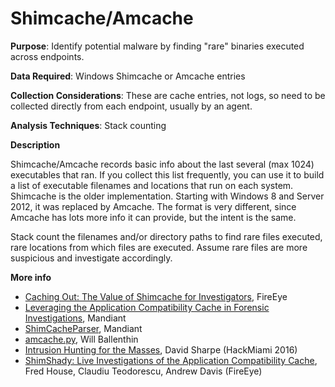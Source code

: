 # Shimcache/Amcache

**Purpose**: Identify potential malware by finding "rare" binaries executed across endpoints.

**Data Required**: Windows Shimcache or Amcache entries

**Collection Considerations**: These are cache entries, not logs, so need to be collected directly from each endpoint, usually by an agent.

**Analysis Techniques**: Stack counting

**Description**

Shimcache/Amcache records basic info about the last several (max 1024) executables that ran.  If you collect this list frequently, you can use it to build a list of executable filenames and locations that run on each system.  Shimcache is the older implementation.  Starting with Windows 8 and Server 2012, it was replaced by Amcache.  The format is very different, since Amcache has lots more info it can provide, but the intent is the same.

Stack count the filenames and/or directory paths to find rare files executed, rare locations from which files are executed.  Assume rare files are more suspicious and investigate accordingly.

**More info**

- [Caching Out: The Value of Shimcache for Investigators](https://www.fireeye.com/blog/threat-research/2015/06/caching_out_the_val.html), FireEye
- [Leveraging the Application Compatibility Cache in Forensic Investigations](https://dl.mandiant.com/EE/library/Whitepaper_ShimCacheParser.pdf), Mandiant
- [ShimCacheParser](https://github.com/mandiant/ShimCacheParser), Mandiant
- [amcache.py](https://gist.github.com/williballenthin/ee512eacb672320f2df5#file-amcache_py_examples-md), Will Ballenthin
- [Intrusion Hunting for the Masses](https://www.youtube.com/watch?v=YLgycMCPo4c), David Sharpe (HackMiami 2016)
- [ShimShady: Live Investigations of the Application Compatibility Cache](https://www.fireeye.com/blog/threat-research/2015/10/shim_shady_live_inv.html), Fred House, Claudiu Teodorescu, Andrew Davis (FireEye)